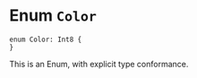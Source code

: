# Enum `Color`

```cadence
enum Color: Int8 {
}
```
 This is an Enum, with explicit type conformance.
